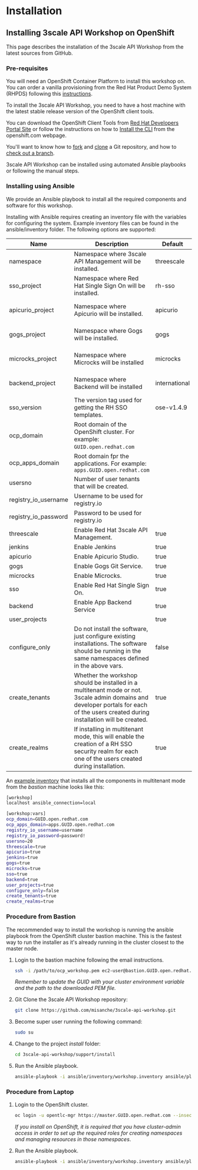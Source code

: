 # Installation

## Installing 3scale API Workshop on OpenShift

This page describes the installation of the 3scale API Workshop from the latest sources from GitHub.

### Pre-requisites

You will need an OpenShift Container Platform to install this workshop on. You can order a vanilla provisioning from the Red Hat Product Demo System (RHPDS) following this [instructions](https://mojo.redhat.com/docs/DOC-1175640).

To install the 3scale API Workshop, you need to have a host machine with the latest stable release version of the OpenShift client tools.

You can download the OpenShift Client Tools from [Red Hat Developers Portal Site](https://developers.redhat.com/products/openshift/download/) or follow the instructions on how to [Install the CLI](https://docs.openshift.com/container-platform/3.11/cli_reference/get_started_cli.html#installing-the-cli) from the openshift.com webpage.

You'll want to know how to [fork](https://help.github.com/articles/fork-a-repo/) and [clone](https://help.github.com/articles/cloning-a-repository/) a Git repository, and how to [check out a branch](https://git-scm.com/docs/git-checkout#git-checkout-emgitcheckoutemltbranchgt).

3scale API Workshop can be installed using automated Ansible playbooks or following the manual steps.

### Installing using Ansible

We provide an Ansible playbook to install all the required components and software for this workshop.

Installing with Ansible requires creating an inventory file with the variables for configuring the system. Example inventory files can be found in the ansible/inventory folder. The following options are supported:

Name | Description | Default | Required
--- | --- | --- | ---
namespace | Namespace where 3scale API Management will be installed. | threescale | Yes, if *threescale* is enabled 
sso_project | Namespace where Red Hat Single Sign On will be installed. | rh-sso | Yes, if *sso* is enabled
apicurio_project | Namespace where Apicurio will be installed. | apicurio | Yes, if *apicurio* is enabled
gogs_project | Namespace where Gogs will be installed. | gogs | Yes, if *gogs* is enabled
microcks_project | Namespace where Microcks will be installed | microcks | Yes, if *microcks* is enabled
backend_project | Namespace where Backend will be installed | international | Yes, if *backend* is enabled
sso_version | The version tag used for getting the RH SSO templates. | ose-v1.4.9 | No
ocp_domain | Root domain of the OpenShift cluster. For example: `GUID.open.redhat.com` | | Yes
ocp\_apps\_domain | Root domain fpr the applications. For example: `apps.GUID.open.redhat.com`  | | Yes
usersno | Number of user tenants that will be created. | | Yes
registry_io_username | Username to be used for registry.io | | Yes
registry_io_password | Password to be used for registry.io | | Yes
threescale | Enable Red Hat 3scale API Management. | true | No
jenkins | Enable Jenkins | true | No
apicurio | Enable Apicurio Studio. | true | No
gogs | Enable Gogs Git Service. |  true | No
microcks | Enable Microcks. | true | No
sso | Enable Red Hat Single Sign On. | true | No
backend | Enable App Backend Service | true | No
user_projects | | true | No
configure_only | Do not install the software, just configure existing installations. The software should be running in the same namespaces defined in the above vars. | false | No
create_tenants | Whether the workshop  should be installed in a multitenant mode or not. 3scale admin domains and developer portals for each of the users created during installation will be created. | true | Yes, if *threescale* is enabled
create_realms | If installing in multitenant mode, this will enable the creation of a RH SSO security realm for each one of the users created during installation. | true | No

An [example inventory](../support/ansible/inventory/workshop.inventory.example) that installs all the components in multitenant mode from the *bastion* machine looks like this:

```bash
[workshop]
localhost ansible_connection=local

[workshop:vars]
ocp_domain=GUID.open.redhat.com
ocp_apps_domain=apps.GUID.open.redhat.com
registry_io_username=username
registry_io_password=password!
usersno=20
threescale=true
apicurio=true
jenkins=true
gogs=true
microcks=true
sso=true
backend=true
user_projects=true
configure_only=false
create_tenants=true
create_realms=true
```

### Procedure from Bastion

The recommended way to install the workshop is running the ansible playbook from the OpenShift cluster bastion machine. This is the fastest way to run the installer as it's already running in the cluster closest to the master node.

1. Login to the bastion machine following the email instructions.

    ```bash
    ssh -i /path/to/ocp_workshop.pem ec2-user@bastion.GUID.open.redhat.com
    ```

    *Remember to update the GUID with your cluster environment variable and the path to the downloaded PEM file.*

1. Git Clone the 3scale API Workshop repository:

    ```bash
    git clone https://github.com/misanche/3scale-api-workshop.git
    ```

1. Become super user running the following command:

    ```bash
    sudo su
    ```

1. Change to the project *install* folder:

    ```bash
    cd 3scale-api-workshop/support/install
    ```

1. Run the Ansible playbook.

    ```bash
    ansible-playbook -i ansible/inventory/workshop.inventory ansible/playbooks/openshift/install.yml 
    ```

### Procedure from Laptop

1. Login to the OpenShift cluster.

    ```bash
    oc login -u opentlc-mgr https://master.GUID.open.redhat.com --insecure-skip-tls-verify
    ```

    *If you install on OpenShift, it is required that you have cluster-admin access in order to set up the required roles for creating namespaces and managing resources in those namespaces*.

1. Run the Ansible playbook.

    ```bash
    ansible-playbook -i ansible/inventory/workshop.inventory ansible/playbooks/openshift/install.yml 
    ```
